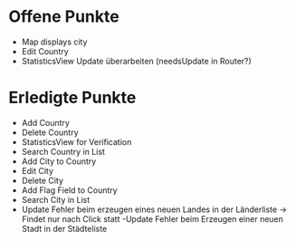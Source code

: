 #  Offene Punkte

- Map displays city 
- Edit Country 
- StatisticsView Update überarbeiten (needsUpdate in Router?)


# Erledigte Punkte

- Add Country
- Delete Country
- StatisticsView for Verification
- Search Country in List
- Add City to Country
- Edit City
- Delete City
- Add Flag Field to Country
- Search City in List
- Update Fehler beim erzeugen eines neuen Landes in der Länderliste -> Findet nur nach Click statt
 -Update Fehler beim Erzeugen einer neuen Stadt in der Städteliste
